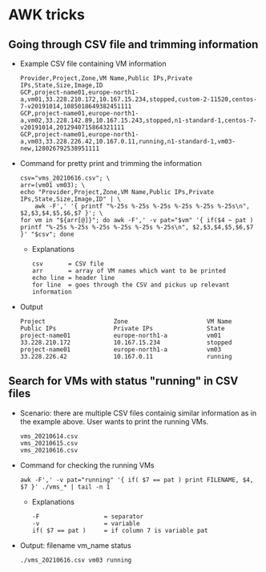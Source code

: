 # AWK tricks

## Going through CSV file and trimming information
* Example CSV file containing VM information
    ~~~
    Provider,Project,Zone,VM Name,Public IPs,Private IPs,State,Size,Image,ID
    GCP,project-name01,europe-north1-a,vm01,33.228.210.172,10.167.15.234,stopped,custom-2-11520,centos-7-v20191014,1085018649382451111
    GCP,project-name01,europe-north1-a,vm02,33.228.142.89,10.167.15.243,stopped,n1-standard-1,centos-7-v20191014,2012940715864321111
    GCP,project-name01,europe-north1-a,vm03,33.228.226.42,10.167.0.11,running,n1-standard-1,vm03-new,128026792538951111
    ~~~
* Command for pretty print and trimming the information
    ~~~
    csv="vms_20210616.csv"; \
    arr=(vm01 vm03); \
    echo "Provider,Project,Zone,VM Name,Public IPs,Private IPs,State,Size,Image,ID" | \
        awk -F',' '{ printf "%-25s %-25s %-25s %-25s %-25s %-25s\n", $2,$3,$4,$5,$6,$7 }'; \
    for vm in "${arr[@]}"; do awk -F',' -v pat="$vm" '{ if($4 ~ pat ) printf "%-25s %-25s %-25s %-25s %-25s %-25s\n", $2,$3,$4,$5,$6,$7 }' "$csv"; done
    ~~~
    * Explanations
        ~~~
        csv       = CSV file
        arr       = array of VM names which want to be printed
        echo line = header line
        for line  = goes through the CSV and pickus up relevant information
        ~~~
* Output
    ~~~
    Project                   Zone                      VM Name                   Public IPs                Private IPs               State
    project-name01            europe-north1-a           vm01                      33.228.210.172            10.167.15.234             stopped
    project-name01            europe-north1-a           vm03                      33.228.226.42             10.167.0.11               running
    ~~~

## Search for VMs with status "running" in CSV files
* Scenario: there are multiple CSV files containig similar information as in the example above. User wants to print the running VMs.
    ~~~
    vms_20210614.csv
    vms_20210615.csv
    vms_20210616.csv
    ~~~
* Command for checking the running VMs
    ~~~
    awk -F',' -v pat="running" '{ if( $7 == pat ) print FILENAME, $4, $7 }' ./vms_* | tail -n 1
    ~~~
    * Explanations
        ~~~
        -F                  = separator
        -v                  = variable
        if( $7 == pat )     = if column 7 is variable pat
        ~~~
* Output: filename vm_name status
    ~~~
    ./vms_20210616.csv vm03 running
    ~~~
